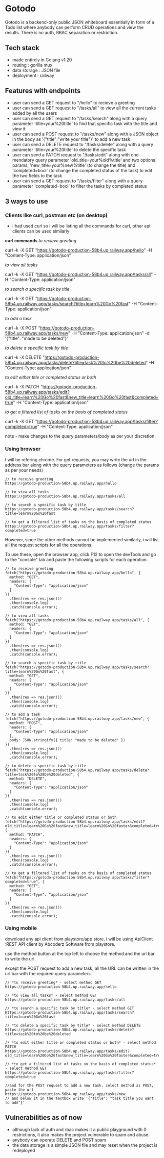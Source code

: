# Gotodo 
Gotodo is a backend-only public JSON whiteboard essentially in form of a Todo list where anybody can perform CRUD operations and view the results.
There is no auth, RBAC separation or restriction.

## Tech stack
- made entirely in Golang v1.20
- routing : gorilla mux 
- data storage : JSON file
- deployment : railway 

## Features with endpoints
- user can send a GET request to "/hello" to recieve a greeting 
- user can send a GET request to "/tasks/all" to view all the current tasks added by all the users
- user can send a GET request to "/tasks/search" along with a query parameter 'title=your%20title' to find that specific task with the title and view it
- user can send a POST request to "/tasks/new" along with a JSON object in the body as '{"title":"write your title"}' to add a new task 
- user can send a DELETE request to "/tasks/delete" along with a query parameter 'title=your%20title' to delete the specific task
- user can send a PATCH request to "/tasks/edit" along with one mendatory query parameter 'old_title=your%old%title' and two optional params, 'new_title=your%new%title' (to change the title) and 'completed=bool' (to change the completed status of the task) to edit the two fields to the task
- user can send a GET request to "/tasks/filter" along with a query parameter 'completed=bool' to filter the tasks by completed status

## 3 ways to use 
### Clients like curl, postman etc (on desktop)
- i had used curl so i will be listing all the commands for curl, other api clients can be used similarly

**curl commands**
*to recieve greeting*

curl -k -X GET "https://gotodo-production-58b4.up.railway.app/hello" -H "Content-Type: application/json"

*to view all tasks*

curl -k -X GET "https://gotodo-production-58b4.up.railway.app/tasks/all" -H "Content-Type: application/json"

*to search a specific task by title*

curl -k -X GET "https://gotodo-production-58b4.up.railway.app/tasks/search?title=learn%20Go%20fast" -H "Content-Type: application/json"

*to add a task*

curl -k -X POST "https://gotodo-production-58b4.up.railway.app/tasks/new" -H "Content-Type: application/json" -d '{"title": "made to be deleted"}'

*to delete a specific task by title*

curl -k -X DELETE "https://gotodo-production-58b4.up.railway.app/tasks/delete?title=task%20to%20be%20deleted" -H "Content-Type: application/json"

*to edit either title or completed status or both*

curl -k -X PATCH "https://gotodo-production-58b4.up.railway.app/tasks/edit?old_title=learn%20Go%20fast&new_title=learn%20Go%20fast&completed=true" -H "Content-Type: application/json"

*to get a filtered list of tasks on the basis of completed status*

curl -k -X GET "https://gotodo-production-58b4.up.railway.app/tasks/filter?completed=true" -H "Content-Type: application/json"

note - make changes to the query parameters/body as per your discretion. 

### Using browser
I will be refering chrome. 
For get requests, you may write the url in the address bar along with the query parameters as follows (change the params as per your needs)

```
// to receive greeting
https://gotodo-production-58b4.up.railway.app/hello

// to view all tasks
https://gotodo-production-58b4.up.railway.app/tasks/all

// to search a specific task by title
https://gotodo-production-58b4.up.railway.app/tasks/search?title=learn%20Go%20fast

// to get a filtered list of tasks on the basis of completed status
https://gotodo-production-58b4.up.railway.app/tasks/filter?completed=true

```
However, since the other methods cannot be implemented similarly, i will list all the request scripts for all the operations. 

To use these, open the browser app, click F12 to open the devTools and go to the "console" tab and paste the following scripts for each operation.

```
// to receive greeting
fetch("https://gotodo-production-58b4.up.railway.app/hello", {
  method: "GET",
  headers: {
    "Content-Type": "application/json"
  }
})
  .then(res => res.json())
  .then(console.log)
  .catch(console.error);

// to view all tasks
fetch("https://gotodo-production-58b4.up.railway.app/tasks/all", {
  method: "GET",
  headers: {
    "Content-Type": "application/json"
  }
})
  .then(res => res.json())
  .then(console.log)
  .catch(console.error);

// to search a specific task by title
fetch("https://gotodo-production-58b4.up.railway.app/tasks/search?title=learn%20Go%20fast", {
  method: "GET",
  headers: {
    "Content-Type": "application/json"
  }
})
  .then(res => res.json())
  .then(console.log)
  .catch(console.error);

// to add a task
fetch("https://gotodo-production-58b4.up.railway.app/tasks/new", {
  method: "POST",
  headers: {
    "Content-Type": "application/json"
  },
  body: JSON.stringify({ title: "made to be deleted" })
})
  .then(res => res.json())
  .then(console.log)
  .catch(console.error);

// to delete a specific task by title
fetch("https://gotodo-production-58b4.up.railway.app/tasks/delete?title=task%20to%20be%20deleted", {
  method: "DELETE",
  headers: {
    "Content-Type": "application/json"
  }
})
  .then(res => res.json())
  .then(console.log)
  .catch(console.error);

// to edit either title or completed status or both
fetch("https://gotodo-production-58b4.up.railway.app/tasks/edit?old_title=learn%20Go%20fast&new_title=learn%20Go%20faster&completed=true", {
  method: "PATCH",
  headers: {
    "Content-Type": "application/json"
  }
})
  .then(res => res.json())
  .then(console.log)
  .catch(console.error);

// to get a filtered list of tasks on the basis of completed status
fetch("https://gotodo-production-58b4.up.railway.app/tasks/filter?completed=true", {
  method: "GET",
  headers: {
    "Content-Type": "application/json"
  }
})
  .then(res => res.json())
  .then(console.log)
  .catch(console.error);

```
### Using mobile 
download any api client from playstore/app store, i will be using ApiClient :REST API client by Abcoderz Software from playstore.

use the method button at the top left to choose the method and the url bar to write the url.

except the POST request to add a new task, all the URL can be written in the url bar with the required query parameters

```
// *to receive greeting* - select method GET
https://gotodo-production-58b4.up.railway.app/hello

// *to view all tasks* - select method GET
https://gotodo-production-58b4.up.railway.app/tasks/all

// *to search a specific task by title* - select method GET
https://gotodo-production-58b4.up.railway.app/tasks/search?title=learn%20Go%20fast

// *to delete a specific task by title* - select method DELETE
https://gotodo-production-58b4.up.railway.app/tasks/delete?title=task%20to%20be%20deleted

// *to edit either title or completed status or both* - select method PATCH
https://gotodo-production-58b4.up.railway.app/tasks/edit?old_title=learn%20Go%20fast&new_title=learn%20Go%20faster&completed=true

// *to get a filtered list of tasks on the basis of completed status* - select method GET
https://gotodo-production-58b4.up.railway.app/tasks/filter?completed=true

//and for the POST request to add a new task, select method as POST, paste the url 
https://gotodo-production-58b4.up.railway.app/tasks/new
// and below it in the textbox write '{"title": "task title you want to add"}'
```

## Vulnerabilities as of now 
- although lack of auth and rbac makes it a public playground with 0 restrictions, it also makes the project vulnerable to spam and abuse. 
- anybody can operate DELETE and POST spam 
- the data storage is a simple JSON file and may reset when the project is redeployed